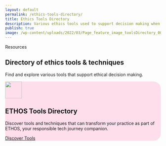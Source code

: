 ```yaml
---
layout: default
permalink: /ethics-tools-directory/
title: Ethics Tools Directory
description: Various ethics tools used to support decision making when designing and building ethical, responsible and trustworthy products and services
publish: true
image: /wp-content/uploads/2022/03/Page_feature_image_toolsDirectory_00.jpg
---
```



<section class="hero bg-white py-8">
  <div class="container">
    <div class="row align-items-center">
      <div class="col-md-6">
        <div class="abovetitle">Resources</div>
        <h1>Directory of ethics tools & techniques</h1>
        <p class="subtitle">Find and explore various tools that support ethical decision making.</p>
      </div>
      <div class="col-md-6 text-center px-4 py-6" style="border-radius:24px; background-color: #FF02661F;">
        <img src="{{ '/wp-content/uploads/2024/03/fire.svg' | relative_url }}" alt="" width="54px" class="img-fluid rounded">
        <h1 class="fs-3 mb-0">ETHOS Tools Directory</h1>
        <p class="small">Discover tools and techniques that can transform your practice as part of ETHOS, your responsible tech journey companion.</p>
        <a class="button button-fire button-external" href="https://ethos.tethix.co/tools/" role="button">Discover Tools</a>
      </div>
    </div>
  </div>
</section>